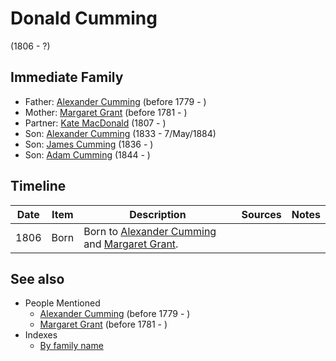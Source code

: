 ﻿---
layout: person
subject_key: i45726416
permalink: /people/i45726416
---

# Donald Cumming
(1806 - ?)

## Immediate Family

* Father: [Alexander Cumming](./@i1900151@-alexander-cumming-b1779-d.md) (before 1779 - )
* Mother: [Margaret Grant](./@i39612304@-margaret-grant-b1781-d.md) (before 1781 - )
* Partner: [Kate MacDonald](./@i28255030@-kate-macdonald-b1807-d.md) (1807 - )
* Son: [Alexander Cumming](./@i7028096@-alexander-cumming-b1833-d1884-5-7.md) (1833 - 7/May/1884)
* Son: [James Cumming](./@i66384942@-james-cumming-b1836-d.md) (1836 - )
* Son: [Adam Cumming](./@i55409960@-adam-cumming-b1844-d.md) (1844 - )

## Timeline

Date | Item | Description | Sources | Notes
---|---|---|---|---
1806 | Born | Born to [Alexander Cumming](./@i1900151@-alexander-cumming-b1779-d.md) and [Margaret Grant](./@i39612304@-margaret-grant-b1781-d.md). |  | 


## See also

- People Mentioned
  - [Alexander Cumming](./@i1900151@-alexander-cumming-b1779-d.md) (before 1779 - )
  - [Margaret Grant](./@i39612304@-margaret-grant-b1781-d.md) (before 1781 - )
- Indexes
  - [By family name](../index-by-family-name.md)
